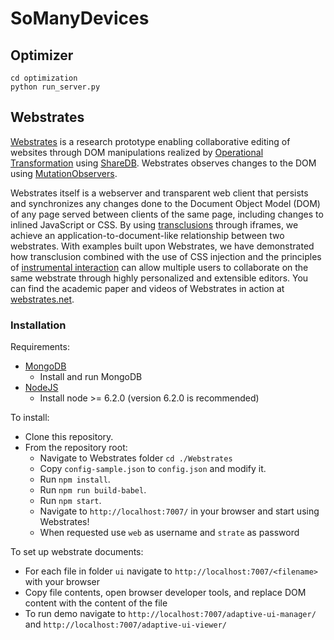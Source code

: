 # SoManyDevices

## Optimizer

```
cd optimization
python run_server.py
```

## Webstrates

[Webstrates](https://github.com/Webstrates/Webstrates) is a research prototype enabling collaborative editing of websites through DOM manipulations realized by [Operational Transformation](http://en.wikipedia.org/wiki/Operational_transformation) using [ShareDB](https://github.com/share/sharedb). Webstrates observes changes to the DOM using [MutationObservers](https://developer.mozilla.org/en/docs/Web/API/MutationObserver).

Webstrates itself is a webserver and transparent web client that persists and synchronizes any changes done to the Document Object Model (DOM) of any page served between clients of the same page, including changes to inlined JavaScript or CSS. By using [transclusions](https://en.wikipedia.org/wiki/Transclusion) through iframes, we achieve an application-to-document-like relationship between two webstrates. With examples built upon Webstrates, we have demonstrated how transclusion combined with the use of CSS injection and the principles of [instrumental interaction](https://www.lri.fr/~mbl/INSTR/eintroduction.html) can allow multiple users to collaborate on the same webstrate through highly personalized and extensible editors. You can find the academic paper and videos of Webstrates in action at [webstrates.net](http://www.webstrates.net).

### Installation

Requirements:

 * [MongoDB](http://www.mongodb.org)
    * Install and run MongoDB
 * [NodeJS](http://nodejs.org)
    * Install node >= 6.2.0 (version 6.2.0 is recommended)

To install:

 * Clone this repository.
 * From the repository root:
    * Navigate to Webstrates folder `cd ./Webstrates`
    * Copy `config-sample.json` to `config.json` and modify it.
    * Run `npm install`.
    * Run `npm run build-babel`.
    * Run `npm start`.
    * Navigate to `http://localhost:7007/` in your browser and start using Webstrates!
    * When requested use `web` as username and `strate` as password 

To set up webstrate documents:

 * For each file in folder `ui` navigate to `http://localhost:7007/<filename>` with your browser
 * Copy file contents, open browser developer tools, and replace DOM content with the content of the file
 * To run demo navigate to `http://localhost:7007/adaptive-ui-manager/` and `http://localhost:7007/adaptive-ui-viewer/`
